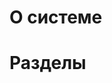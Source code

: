 <!-- TITLE: ОМС Мониторинг -->
<!-- SUBTITLE: ОМС Финанс - ОМС Мониторинг -->

# О системе


# Разделы

